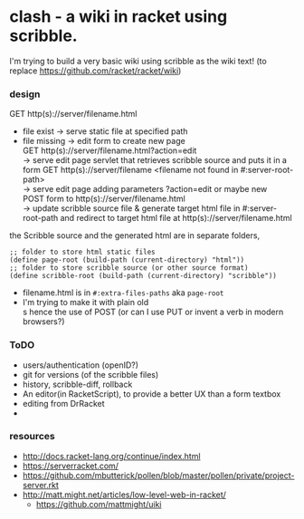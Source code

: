 clash - a wiki in racket using scribble.
=====

I'm trying to build a very basic wiki using scribble as the wiki text! 
(to replace https://github.com/racket/racket/wiki)


### design

GET http(s)://server/filename.html    
 - file exist -> serve static file at specified path 
 - file missing -> edit form to create new page  
GET http(s)://server/filename.html?action=edit  
  -> serve edit page servlet that retrieves scribble source and puts it in a form
GET http(s)://server/filename <filename not found in #:server-root-path>  
  -> serve edit page adding parameters ?action=edit or maybe new   
POST form to http(s)://server/filename.html  
  -> update scribble source file & generate target html file in #:server-root-path and redirect to target html file at http(s)://server/filename.html  

the Scribble source and the generated html are in separate folders, 
````
;; folder to store html static files
(define page-root (build-path (current-directory) "html"))
;; folder to store scribble source (or other source format)
(define scribble-root (build-path (current-directory) "scribble"))
````
* filename.html is in  `#:extra-files-paths` aka `page-root`
* I'm trying to make it with plain old <form>s hence the use of POST (or can I use PUT or invent a verb in modern browsers?)  

### ToDO  
* users/authentication (openID?)
* git for versions (of the scribble files)
* history, scribble-diff, rollback
* An editor(in RacketScript), to provide a better UX than a form textbox 
* editing from DrRacket
* 

### resources

* http://docs.racket-lang.org/continue/index.html
* https://serverracket.com/
* https://github.com/mbutterick/pollen/blob/master/pollen/private/project-server.rkt
* http://matt.might.net/articles/low-level-web-in-racket/
  * https://github.com/mattmight/uiki




